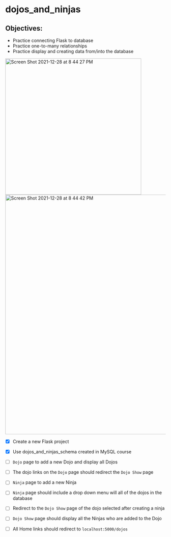# dojos_and_ninjas

## Objectives:

- Practice connecting Flask to database
- Practice one-to-many relationships
- Practice display and creating data from/into the database

<img width="427" alt="Screen Shot 2021-12-28 at 8 44 27 PM" src="https://user-images.githubusercontent.com/92617960/147625517-53d6f089-caab-4bb4-ba9a-08ae0f84f8cf.png">
<img width="751" alt="Screen Shot 2021-12-28 at 8 44 42 PM" src="https://user-images.githubusercontent.com/92617960/147625543-6af0e630-cec9-4fbe-9d5b-13f571fe9b31.png">


- [X] Create a new Flask project

- [X] Use dojos_and_ninjas_schema created in MySQL course

- [ ] `Dojo` page to add a new Dojo and display all Dojos

- [ ] The dojo links on the `Dojo` page should redirect the `Dojo Show` page

- [ ] `Ninja` page to add a new Ninja

- [ ] `Ninja` page should include a drop down menu will all of the dojos in the database

- [ ] Redirect to the `Dojo Show` page of the dojo selected after creating a ninja

- [ ] `Dojo Show` page should display all the Ninjas who are added to the Dojo

- [ ] All Home links should redirect to `localhost:5000/dojos`
